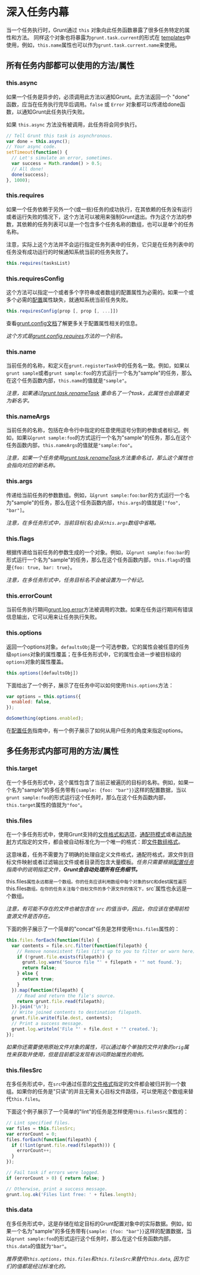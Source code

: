 # 深入任务内幕

当一个任务执行时，Grunt通过 `this` 对象向此任务函数暴露了很多任务特定的属性和方法。 同样这个对象也将暴露为`grunt.task.current`的形式在 [templates](grunt.template)中使用，例如，`this.name`属性也可以作为`grunt.task.current.name`来使用。

## 所有任务内部都可以使用的方法/属性

### this.async
如果一个任务是异步的，必须调用此方法以通知Grunt。此方法返回一个 "done" 函数，应当在任务执行完毕后调用。`false` 或 `Error` 对象都可以传递给done函数，以通知Grunt此任务执行失败。

如果 `this.async` 方法没有被调用，此任务将会同步执行。

```js
// Tell Grunt this task is asynchronous.
var done = this.async();
// Your async code.
setTimeout(function() {
  // Let's simulate an error, sometimes.
  var success = Math.random() > 0.5;
  // All done!
  done(success);
}, 1000);
```

### this.requires
如果一个任务依赖于另外一个(或一些)任务的成功执行，在其依赖的任务没有运行或者运行失败的情况下，这个方法可以被用来强制Grunt退出。作为这个方法的参数，其依赖的任务列表可以是一个包含多个任务名称的数组，也可以是单个的任务名称。

注意，实际上这个方法并不会运行指定任务列表中的任务，它只是在任务列表中的任务没有成功运行的时候通知系统当前的任务失败了。

```js
this.requires(tasksList)
```

### this.requiresConfig
这个方法可以指定一个或者多个字符串或者数组的配置属性为必需的。如果一个或多个必需的[配置](grunt.config)属性缺失，就通知系统当前任务失败。

```js
this.requiresConfig(prop [, prop [, ...]])
```

查看[grunt.config文档](grunt.config)了解更多关于配置属性相关的信息。

_这个方式是[grunt.config.requires](grunt.config#grunt.config.requires)方法的一个别名。_

### this.name

当前任务的名称，和定义在`grunt.registerTask`中的任务名一致。例如，如果以`grunt sample`或者`grunt sample:foo`的方式运行一个名为"sample"的任务，那么在这个任务函数内部，`this.name`的值就是`"sample"`。

_注意，如果通过[grunt.task.renameTask](grunt.task#grunt.task.renameTask) 重命名了一个task，此属性也会跟着变为新名字。_


### this.nameArgs
当前任务的名称，包括在命令行中指定的任意使用逗号分割的参数或者标记。例如，如果以`grunt sample:foo`的方式运行一个名为"sample"的任务，那么在这个任务函数内部，`this.nameArgs`的值就是`"sample:foo"`。

_注意，如果一个任务使用[grunt.task.renameTask](grunt.task#grunt.task.renametask)方法重命名过，那么这个属性也会指向对应的新名称。_

### this.args
传递给当前任务的参数数组。例如，以`grunt sample:foo:bar`的方式运行一个名为"sample"的任务，那么在这个任务函数内部，`this.args`的值就是`["foo", "bar"]`。

_注意，在多任务形式中，当前目标(名)会从`this.args`数组中省略。_

### this.flags
根据传递给当前任务的参数生成的一个对象。例如，以`grunt sample:foo:bar`的形式运行一个名为"sample"的任务，那么在这个任务函数内部，`this.flags`的值是`{foo: true, bar: true}`。

_注意，在多任务形式中，任务目标名不会被设置为一个标记。_

### this.errorCount
当前任务执行期间[grunt.log.error](grunt.log#grunt.log.error)方法被调用的次数。如果在任务运行期间有错误信息输出，它可以用来让任务执行失败。

### this.options
返回一个options对象。`defaultsObj`是一个可选参数，它的属性会被任意的任务级`options`对象的属性覆盖；在多任务形式中，它的属性会进一步被目标级的`options`对象的属性覆盖。

```js
this.options([defaultsObj])
```

下面给出了一个例子，展示了在任务中可以如何使用`this.options`方法：

```js
var options = this.options({
  enabled: false,
});

doSomething(options.enabled);
```

在[配置任务](configuring-tasks#options)指南中，有一个例子展示了如何从用户任务的角度来指定options。

## 多任务形式内部可用的方法/属性

### this.target
在一个多任务形式中，这个属性包含了当前正被遍历的目标的名称。例如，如果一个名为"sample"的多任务带有`{sample: {foo: "bar"}}`这样的配置数据，当以`grunt sample:foo`的形式运行这个任务时，那么在这个任务函数内部，`this.target`属性的值就为`"foo"`。

### this.files
在一个多任务形式中，使用Grunt支持的[文件格式和选项](configuring-tasks#files)，[通配符模式](configuring-tasks#globbing-patterns)或者[动态映射](configuring-tasks#building-the-files-object-dynamically)方式指定的文件，都会被自动标准化为一个唯一的格式：即[文件数组格式](configuring-tasks#files-array-format)。

这意味着，任务不需要为了明确的处理自定义文件格式，通配符格式，源文件到目标文件映射或者过滤输出文件或者目录而包含大量模板。_任务只需要根据[配置任务](configuring-tasks#files)指南中的说明指定文件，**Grunt会自动处理所有任务细节。**_

this.files`属性永远都是一个数组。你的任务应该利用数组中每个对象的`src`和`dest`属性遍历`this.files`数组。在你的任务关注每个目标文件的多个源文件的情况下，`src`属性也永远是一个数组。

_注意，有可能不存在的文件也被包含在 `src` 的值当中，因此，你应该在使用前检查源文件是否存在。_

下面的例子展示了一个简单的"concat"任务是怎样使用`this.files`属性的：

```js
this.files.forEach(function(file) {
  var contents = file.src.filter(function(filepath) {
    // Remove nonexistent files (it's up to you to filter or warn here).
    if (!grunt.file.exists(filepath)) {
      grunt.log.warn('Source file "' + filepath + '" not found.');
      return false;
    } else {
      return true;
    }
  }).map(function(filepath) {
    // Read and return the file's source.
    return grunt.file.read(filepath);
  }).join('\n');
  // Write joined contents to destination filepath.
  grunt.file.write(file.dest, contents);
  // Print a success message.
  grunt.log.writeln('File "' + file.dest + '" created.');
});
```

_如果你还需要使用原始文件对象的属性，可以通过每个单独的文件对象的`orig`属性来获取并使用，但是目前都没发现有访问原始属性的用例。_

### this.filesSrc
在多任务形式中，在`src`中通过任意的[文件格式](configuring-tasks#files)指定的文件都会被归并到一个数组。如果你的任务是"只读"的并且无需关心目标文件路径，可以使用这个数组来替代`this.files`。

下面这个例子展示了一个简单的"lint"的任务是怎样使用`this.filesSrc`属性的：

```js
// Lint specified files.
var files = this.filesSrc;
var errorCount = 0;
files.forEach(function(filepath) {
  if (!lint(grunt.file.read(filepath))) {
    errorCount++;
  }
});

// Fail task if errors were logged.
if (errorCount > 0) { return false; }

// Otherwise, print a success message.
grunt.log.ok('Files lint free: ' + files.length);
```

### this.data
在多任务形式中，这是存储在给定目标的Grunt配置对象中的实际数据。例如，如果一个名为"sample"的多任务带有`{sample: {foo: "bar"}}`这样的配置数据，当以`grunt sample:foo`的形式运行这个任务时，那么在这个任务函数内部，`this.data`的值就为`"bar"`。

_推荐使用`this.options`，`this.files`和`this.filesSrc`来替代`this.data`, 因为它们的值都是经过标准化的。_
